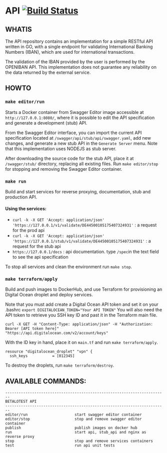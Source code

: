 # API [![Build Status](https://travis-ci.org/betalotest/api.svg?branch=master)](https://travis-ci.org/betalotest/api)

## WHATIS

The API repository contains an implementation for a simple RESTful API written in GO, with a single endpoint for validating International Banking Numbers (IBAN), which are used for international transactions.

The validation of the IBAN provided by the user is performed by the OPENIBAN API. This implementation does not guarantee any reliability on the data returned by the external service.

## HOWTO

### `make editor/run`

Starts a Docker container from Swagger Editor image accessible at `http://127.0.0.1:8080/`, where it is possible to edit the API specification and generate a development (stub) API.

From the Swagger Editor interface, you can import the current API specification located at `/swagger/api/stub/api/swagger.yaml`, add new changes, and generate a new stub API in the `Generate Server` menu. Note that this implementation uses NODEJS as stub server.

After downloading the source code for the stub API, place it at `/swagger/stub/` directory, replacing all existing files. Run `make editor/stop` for stopping and removing the Swagger Editor container.

### `make run`

Build and start services for reverse proxying, documentation, stub and production API.

#### Using the services:

- `curl -k -X GET 'Accept: application/json' 'https://127.0.0.1/v1/validate/DE44500105175407324931'` : a request for the prod api
- `curl -k -X GET 'Accept: application/json' 'https://127.0.0.1/stub/v1/validate/DE44500105175407324931'` : a request for the stub api
- `https://127.0.0.1/docs`                                    : api documentation. type `/spec`in the text field to see the api specification

To stop all services and clean the environment run `make stop`.

### `make terraform/apply`

Build and push images to DockerHub, and use Terraform for provisioning an Digital Ocean droplet and deploy services.

Note that you must add create a Digital Ocean API token and set it on your .bashrc `export DIGITALOCEAN_TOKEN="Your API TOKEN"`
You will also need the API token to retrieve you SSH key ID and past it in the Terraform main file.

```
curl -X GET -H "Content-Type: application/json" -H "Authorization: Bearer [API token here]" "https://api.digitalocean.com/v2/account/keys"
```

With the ID key in hand, place it on `main.tf` and run `make terraform/apply`.

```
resource "digitalocean_droplet" "vpn" {
  ssh_keys           = [012345]
```

To destroy the droplets, run `make terraform/destroy`.

## AVAILABLE COMMANDS:
```
------------------------------------------------------------------------
BETALOTEST API
------------------------------------------------------------------------
editor/run                     start swagger editor container
editor/stop                    stop and remove swagger editor container
publish                        publish images on docker hub
run                            start api, stub_api and nginx as reverse proxy
stop                           stop and remove services containers
test                           run api unit tests
```
